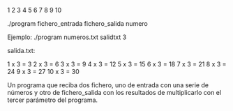 1
2
3
4
5
6
7
8
9
10

./program fichero_entrada fichero_salida numero

Ejemplo: ./program numeros.txt salidtxt 3

salida.txt: 

1 x 3 = 3
2 x 3 = 6
3 x 3 = 9
4 x 3 = 12
5 x 3 = 15 
6 x 3 = 18
7 x 3 = 21
8 x 3 = 24
9 x 3 = 27
10 x 3 = 30

Un programa que reciba dos fichero, uno de entrada con una serie de números y otro de fichero_salida
con los resultados de multiplicarlo con el tercer parámetro del programa.

